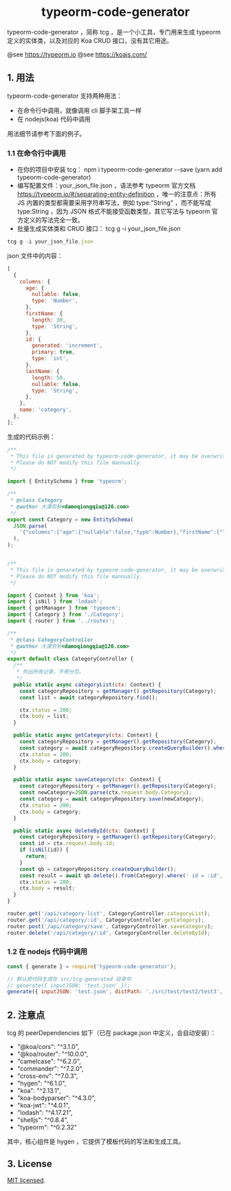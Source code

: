 <h1 align="center">typeorm-code-generator</h1>

typeorm-code-generator ，简称 tcg ，是一个小工具，专门用来生成 typeorm 定义的实体类，以及对应的 Koa CRUD 接口，没有其它用途。

@see https://typeorm.io
@see https://koajs.com/

## 1. 用法

typeorm-code-generator 支持两种用法：

- 在命令行中调用，就像调用 cli 脚手架工具一样
- 在 nodejs(koa) 代码中调用

用法细节请参考下面的例子。

### 1.1 在命令行中调用

- 在你的项目中安装 tcg： npm i typeorm-code-generator --save (yarn add typeorm-code-generator)
- 编写配置文件：your_json_file.json ，语法参考 typeorm 官方文档 https://typeorm.io/#/separating-entity-definition ，唯一的注意点：所有 JS 内置的类型都需要采用字符串写法，例如 type:"String" ，而不能写成 type:String ，因为 JSON 格式不能接受函数类型，其它写法与 typeorm 官方定义的写法完全一致。
- 批量生成实体类和 CRUD 接口： tcg g -i your_json_file.json

```javascript
tcg g -i your_json_file.json
```

json 文件中的内容：

```javascript
[
  {
    columns: {
      age: {
        nullable: false,
        type: 'Number',
      },
      firstName: {
        length: 30,
        type: 'String',
      },
      id: {
        generated: 'increment',
        primary: true,
        type: 'int',
      },
      lastName: {
        length: 50,
        nullable: false,
        type: 'String',
      },
    },
    name: 'category',
  },
];
```

生成的代码示例：

```javascript
/**
 * This file is genarated by typeorm-code-generator, it may be overwrited at any time.
 * Please do NOT modify this file mannually.
 */

import { EntitySchema } from 'typeorm';

/**
 * @class Category
 * @author 大漠穷秋<damoqiongqiu@126.com>
 */
export const Category = new EntitySchema(
  JSON.parse(
    '{"columns":{"age":{"nullable":false,"type":Number},"firstName":{"length":30,"type":String},"id":{"generated":"increment","primary":true,"type":"int"},"lastName":{"length":50,"nullable":false,"type":String}},"name":"Category"}',
  ),
);
```

```javascript

/**
 * This file is genarated by typeorm-code-generator, it may be overwrited at any time.
 * Please do NOT modify this file mannually.
 */

import { Context } from 'koa';
import { isNil } from 'lodash';
import { getManager } from 'typeorm';
import { Category } from './Category';
import { router } from '../router';

/**
 * @class CategoryController
 * @author 大漠穷秋<damoqiongqiu@126.com>
 */
export default class CategoryController {
  /**
   * 列出所有记录，不带分页。
   */
  public static async categoryList(ctx: Context) {
    const categoryRepository = getManager().getRepository(Category);
    const list = await categoryRepository.find();

    ctx.status = 200;
    ctx.body = list;
  }

  public static async getCategory(ctx: Context) {
    const categoryRepository = getManager().getRepository(Category);
    const category = await categoryRepository.createQueryBuilder().where({ id: ctx.params.id }).getOne();
    ctx.status = 200;
    ctx.body = category;
  }

  public static async saveCategory(ctx: Context) {
    const categoryRepository = getManager().getRepository(Category);
    const newCategory=JSON.parse(ctx.request.body.Category);
    const category = await categoryRepository.save(newCategory);
    ctx.status = 200;
    ctx.body = category;
  }

  public static async deleteById(ctx: Context) {
    const categoryRepository = getManager().getRepository(Category);
    const id = ctx.request.body.id;
    if (isNil(id)) {
      return;
    }
    const qb = categoryRepository.createQueryBuilder();
    const result = await qb.delete().from(Category).where(' id = :id', { id: id }).execute();
    ctx.status = 200;
    ctx.body = result;
  }
}

router.get('/api/category-list', CategoryController.categoryList);
router.get('/api/category/:id', CategoryController.getCategory);
router.post('/api/category/save', CategoryController.saveCategory);
router.delete('/api/category/:id', CategoryController.deleteById);

```

### 1.2 在 nodejs 代码中调用

```javascript
const { generate } = require('typeorm-code-generator');

// 默认把代码生成在 src/tcg-generated 目录中
// generate({ inputJSON: 'test.json' });
generate({ inputJSON: 'test.json', distPath: './src/test/test2/test3', entity: true, repository: true });
```

## 2. 注意点

tcg 的 peerDependencies 如下（已在 package.json 中定义，会自动安装）：

- "@koa/cors": "^3.1.0",
- "@koa/router": "^10.0.0",
- "camelcase": "^6.2.0",
- "commander": "^7.2.0",
- "cross-env": "^7.0.3",
- "hygen": "^6.1.0",
- "koa": "^2.13.1",
- "koa-bodyparser": "^4.3.0",
- "koa-jwt": "^4.0.1",
- "lodash": "^4.17.21",
- "shelljs": "^0.8.4",
- "typeorm": "^0.2.32"

其中，核心组件是 hygen ，它提供了模板代码的写法和生成工具。

## 3. License

[MIT licensed](./LICENSE).
